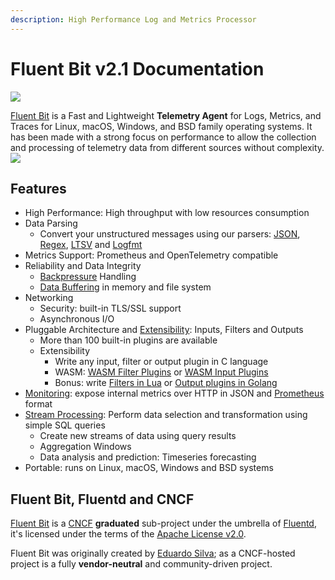 ```yaml
---
description: High Performance Log and Metrics Processor
---
```


# Fluent Bit v2.1 Documentation

![](.gitbook/assets/logo\_documentation\_2.0.png)

[Fluent Bit](http://fluentbit.io) is a Fast and Lightweight **Telemetry Agent** for Logs, Metrics, and Traces for Linux, macOS, Windows, and BSD family operating systems. It has been made with a strong focus on performance to allow the collection and processing of telemetry data from different sources without complexity.![](https://static.scarf.sh/a.png?x-pxid=71f0e011-761f-4c6f-9a89-38817887faae)

## Features

* High Performance: High throughput with low resources consumption
* Data Parsing
  * Convert your unstructured messages using our parsers: [JSON](broken-reference), [Regex](broken-reference), [LTSV](broken-reference) and [Logfmt](broken-reference)
* Metrics Support:  Prometheus and OpenTelemetry compatible
* Reliability and Data Integrity
  * [Backpressure](broken-reference) Handling
  * [Data Buffering](broken-reference) in memory and file system
* Networking
  * Security: built-in TLS/SSL support
  * Asynchronous I/O
* Pluggable Architecture and [Extensibility](broken-reference): Inputs, Filters and Outputs
  * More than 100 built-in plugins are available
  * Extensibility
    * Write any input, filter or output plugin in C language
    * WASM: [WASM Filter Plugins](broken-reference) or [WASM Input Plugins](broken-reference)
    * Bonus: write [Filters in Lua](broken-reference) or [Output plugins in Golang](broken-reference)
* [Monitoring](broken-reference): expose internal metrics over HTTP in JSON and [Prometheus](https://prometheus.io/) format
* [Stream Processing](broken-reference): Perform data selection and transformation using simple SQL queries
  * Create new streams of data using query results
  * Aggregation Windows
  * Data analysis and prediction: Timeseries forecasting
* Portable: runs on Linux, macOS, Windows and BSD systems

## Fluent Bit, Fluentd and CNCF

[Fluent Bit](http://fluentbit.io) is a [CNCF](https://cncf.io) **graduated** sub-project under the umbrella of [Fluentd](http://fluentd.org), it's licensed under the terms of the [Apache License v2.0](http://www.apache.org/licenses/LICENSE-2.0).&#x20;

Fluent Bit was originally created by [Eduardo Silva](https://www.linkedin.com/in/edsiper/); as a CNCF-hosted project is a fully **vendor-neutral** and community-driven project.
